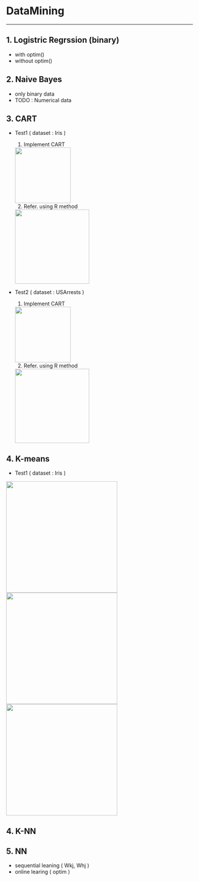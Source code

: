 # DataMining

---

## 1. Logistric Regrssion (binary)
  - with optim() 
  - without optim()

## 2. Naive Bayes
  - only binary data
  - TODO : Numerical data

## 3. CART
  - Test1 ( dataset : Iris )
    1. Implement CART
    
    <img src="https://user-images.githubusercontent.com/31869418/73610973-75f35300-4620-11ea-93f4-85b7e238951b.png" height="150">

    2. Refer. using R method
      
    <img src="https://user-images.githubusercontent.com/31869418/73610967-6411b000-4620-11ea-8248-a32561376581.png" height="200">

  - Test2 ( dataset : USArrests )
    1. Implement CART
    
    <img src="https://user-images.githubusercontent.com/31869418/73610993-a3400100-4620-11ea-9c67-5034cd62751b.png" height="150">
    
    2. Refer. using R method

    <img src="https://user-images.githubusercontent.com/31869418/73610967-6411b000-4620-11ea-8248-a32561376581.png" height="200">


## 4. K-means
  - Test1 ( dataset : Iris )
  
  <img src="https://user-images.githubusercontent.com/31869418/73611278-8bb64780-4623-11ea-9191-329ba4912947.png" height="300">

  <img src="https://user-images.githubusercontent.com/31869418/73611277-8658fd00-4623-11ea-9f5d-1c6b60e8cfcf.png" height="300">

  <img src="https://user-images.githubusercontent.com/31869418/73611274-80631c00-4623-11ea-9c86-d2a30ce95205.png" height="300">


## 4. K-NN

## 5. NN
  - sequential leaning ( Wkj, Whj )
  - online learing ( optim )
